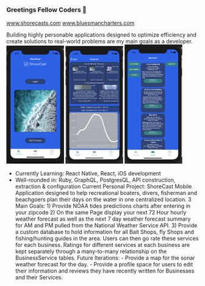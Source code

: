 ### Greetings Fellow Coders 👋
www.shorecasts.com
www.bluesmancharters.com

Building highly personable applications designed to optimize efficiency and create solutions to real-world problems are my main goals as a developer.
</br>
<img src="/Screen Shot 2021-06-21 at 4.19.07 PM.png" width=30% height=30%>
<img src="/Screen Shot 2021-06-21 at 4.20.32 PM.png" width=30% height=30%>
<img src="/Screen Shot 2021-06-21 at 4.21.12 PM.png" width=30% height=30%>
</br>
- Currently Learning: React Native, React, iOS development
- Well-rounded in: Ruby, GraphQL, PostgresQL, API construction, extraction & configuration
Current Personal Project: ShoreCast
Mobile Application designed to help recreational boaters, divers, fisherman and beachgoers plan their days on the water in one centralized location.
3 Main Goals: 1) Provide NOAA tides predictions charts after entering in your zipcode
              2) On the same Page display your next 72 Hour hourly weather forecast as well as the next 7 day weather forecast summary for AM and PM pulled                  from the National Weather Service API.
              3) Provide a custom database to hold information for all Bait Shops, fly Shops and fishing/hunting guides in the area. Users can then go rate                  these services for each business. Ratings for different services at each business are kept separately through a many-to-many relationship                  on the BusinessService tables.
Future Iterations: 
        - Provide a map for the sonar weather forecast for the day.
        - Provide a profile space for users to edit their information and reviews they have recently written for Businesses and their Services.
           
                  

